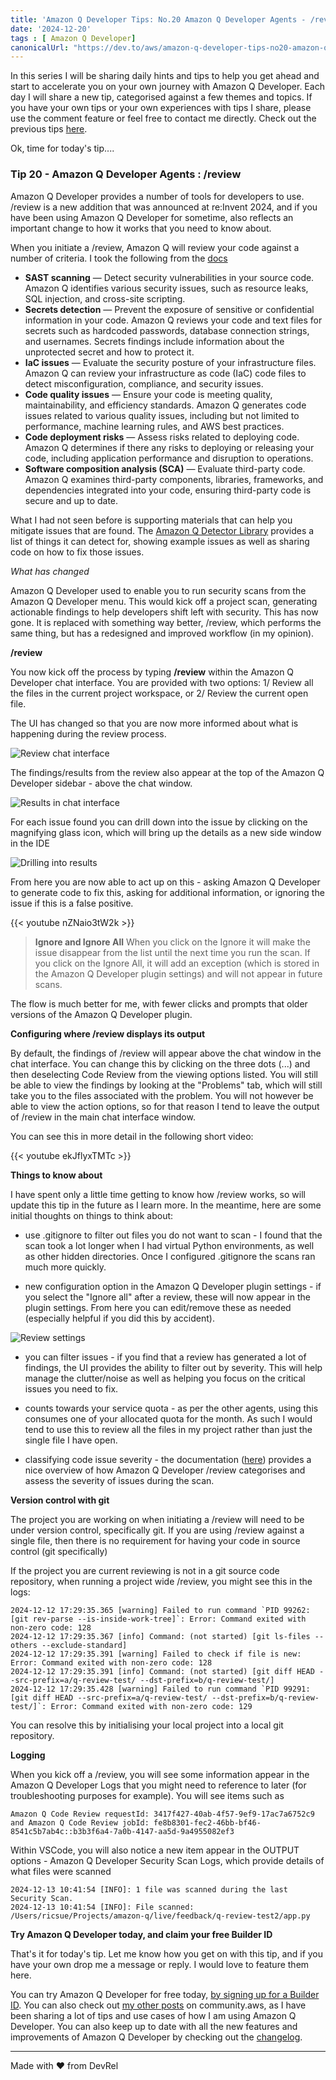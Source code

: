 ```yaml
---
title: 'Amazon Q Developer Tips: No.20 Amazon Q Developer Agents - /review'
date: '2024-12-20'
tags : [ Amazon Q Developer]
canonicalUrl: "https://dev.to/aws/amazon-q-developer-tips-no20-amazon-q-developer-agents-review-2b6l"
---
```


In this series I will be sharing daily hints and tips to help you get ahead and start to accelerate you on your own journey with Amazon Q Developer. Each day I will share a new tip, categorised against a few themes and topics. If you have your own tips or your own experiences with tips I share, please use the comment feature or feel free to contact me directly. Check out the previous tips [here](https://dev.to/aws/amazon-q-developer-tips-no19-amazon-q-developer-agents-doc-4d1k).

Ok, time for today's tip....

### Tip 20 - Amazon Q Developer Agents : /review

Amazon Q Developer provides a number of tools for developers to use. /review is a new addition that was announced at re:Invent 2024, and if you have been using Amazon Q Developer for sometime, also reflects an important change to how it works that you need to know about.

When you initiate a /review, Amazon Q will review your code against a number of criteria. I took the following from the [docs](https://docs.aws.amazon.com/amazonq/latest/qdeveloper-ug/code-reviews.html)

* **SAST scanning** — Detect security vulnerabilities in your source code. Amazon Q identifies various security issues, such as resource leaks, SQL injection, and cross-site scripting.
* **Secrets detection** — Prevent the exposure of sensitive or confidential information in your code. Amazon Q reviews your code and text files for secrets such as hardcoded passwords, database connection strings, and usernames. Secrets findings include information about the unprotected secret and how to protect it.
* **IaC issues** — Evaluate the security posture of your infrastructure files. Amazon Q can review your infrastructure as code (IaC) code files to detect misconfiguration, compliance, and security issues.
* **Code quality issues** — Ensure your code is meeting quality, maintainability, and efficiency standards. Amazon Q generates code issues related to various quality issues, including but not limited to performance, machine learning rules, and AWS best practices.
* **Code deployment risks** — Assess risks related to deploying code. Amazon Q determines if there any risks to deploying or releasing your code, including application performance and disruption to operations.
* **Software composition analysis (SCA)** — Evaluate third-party code. Amazon Q examines third-party components, libraries, frameworks, and dependencies integrated into your code, ensuring third-party code is secure and up to date.

What I had not seen before is supporting materials that can help you mitigate issues that are found. The [Amazon Q Detector Library](https://docs.aws.amazon.com/codeguru/detector-library/) provides a list of things it can detect for, showing example issues as well as sharing code on how to fix those issues.

*What has changed*

Amazon Q Developer used to enable you to run security scans from the Amazon Q Developer menu. This would kick off a project scan, generating actionable findings to help developers shift left with security. This has now gone. It is replaced with something way better, /review, which performs the same thing, but has a redesigned and improved workflow (in my opinion).

**/review**

You now kick off the process by typing **/review** within the Amazon Q Developer chat interface. You are provided with two options: 1/ Review all the files in the current project workspace, or 2/ Review the current open file.

The UI has changed so that you are now more informed about what is happening during the review process. 

![Review chat interface](https://dev-to-uploads.s3.amazonaws.com/uploads/articles/ltu0kldt1z7u0rbda6cs.png)

The findings/results from the review also appear at the top of the Amazon Q Developer sidebar - above the chat window.

![Results in chat interface](https://dev-to-uploads.s3.amazonaws.com/uploads/articles/d7ea2v1x0dlc5t8tym4t.png)

For each issue found you can drill down into the issue by clicking on the magnifying glass icon, which will bring up the details as a new side window in the IDE

![Drilling into results](https://dev-to-uploads.s3.amazonaws.com/uploads/articles/pu0momhzywyrrrqhwz77.jpg)

From here you are now able to act up on this - asking Amazon Q Developer to generate code to fix this, asking for additional information, or ignoring the issue if this is a false positive.

{{< youtube nZNaio3tW2k >}}

> **Ignore and Ignore All** When you click on the Ignore it will make the issue disappear from the list until the next time you run the scan. If you click on the Ignore All, it will add an exception (which is stored in the Amazon Q Developer plugin settings) and will not appear in future scans.
> 


The flow is much better for me, with fewer clicks and prompts that older versions of the Amazon Q Developer plugin.

**Configuring where /review displays its output**

By default, the findings of /review will appear above the chat window in the chat interface. You can change this by clicking on the three dots (...) and then deselecting Code Review from the viewing options listed. You will still be able to view the findings by looking at the "Problems" tab, which will still take you to the files associated with the problem.  You will not however be able to view the action options, so for that reason I tend to leave the output of /review in the main chat interface window. 

You can see this in more detail in the following short video:

{{< youtube ekJflyxTMTc >}}

**Things to know about**

I have spent only a little time getting to know how /review works, so will update this tip in the future as I learn more. In the meantime, here are some initial thoughts on things to think about:

* use .gitignore to filter out files you do not want to scan - I found that the scan took a lot longer when I had virtual Python environments, as well as other hidden directories. Once I configured .gitignore the scans ran much more quickly.

* new configuration option in the Amazon Q Developer plugin settings - if you select the "Ignore all" after a review, these will now appear in the plugin settings. From here you can edit/remove these as needed (especially helpful if you did this by accident).

![Review settings](https://dev-to-uploads.s3.amazonaws.com/uploads/articles/7r91wf11xgyf1yoobf8y.png)

* you can filter issues - if you find that a review has generated a lot of findings, the UI provides the ability to filter out by severity. This will help manage the clutter/noise as well as helping you focus on the critical issues you need to fix.

* counts towards your service quota - as per the other agents, using this consumes one of your allocated quota for the month. As such I would tend to use this to review all the files in my project rather than just the single file I have open.

* classifying code issue severity - the documentation ([here](https://docs.aws.amazon.com/amazonq/latest/qdeveloper-ug/code-issue-severity.html)) provides a nice overview of how Amazon Q Developer /review categorises and assess the severity of issues during the scan.

**Version control with git**

The project you are working on when initiating a /review will need to be under version control, specifically git. If you are using /review against a single file, then there is no requirement for having your code in source control (git specifically)

If the project you are current reviewing is not in a git source code repository, when running a project wide /review, you might see this in the logs:

```
2024-12-12 17:29:35.365 [warning] Failed to run command `PID 99262: [git rev-parse --is-inside-work-tree]`: Error: Command exited with non-zero code: 128
2024-12-12 17:29:35.367 [info] Command: (not started) [git ls-files --others --exclude-standard]
2024-12-12 17:29:35.391 [warning] Failed to check if file is new: Error: Command exited with non-zero code: 128
2024-12-12 17:29:35.391 [info] Command: (not started) [git diff HEAD --src-prefix=a/q-review-test/ --dst-prefix=b/q-review-test/]
2024-12-12 17:29:35.428 [warning] Failed to run command `PID 99291: [git diff HEAD --src-prefix=a/q-review-test/ --dst-prefix=b/q-review-test/]`: Error: Command exited with non-zero code: 129
```

You can resolve this by initialising your local project into a local git repository.


**Logging**

When you kick off a /review, you will see some information appear in the Amazon Q Developer Logs that you might need to reference to later (for troubleshooting purposes for example). You will see items such as 

```
Amazon Q Code Review requestId: 3417f427-40ab-4f57-9ef9-17ac7a6752c9 and Amazon Q Code Review jobId: fe8b8301-fec2-46bb-bf46-8541c5b7ab4c::b3b3f6a4-7a0b-4147-aa5d-9a4955082ef3
```

Within VSCode, you will also notice a new item appear in the OUTPUT options - Amazon Q Developer Security Scan Logs, which provide details of what files were scanned

```
2024-12-13 10:41:54 [INFO]: 1 file was scanned during the last Security Scan.
2024-12-13 10:41:54 [INFO]: File scanned: /Users/ricsue/Projects/amazon-q/live/feedback/q-review-test2/app.py
```


**Try Amazon Q Developer today, and claim your free Builder ID**

That's it for today's tip. Let me know how you get on with this tip, and if you have your own drop me a message or reply. I would love to feature them here.

You can try Amazon Q Developer for free today, [by signing up for a Builder ID](https://community.aws/builderid?trk=34e0ecce-8101-42c4-840a-fe6170420294&sc_channel=el). You can also check out [my other posts](https://community.aws/@ricsueaws) on community.aws, as I have been sharing a lot of tips and use cases of how I am using Amazon Q Developer. You can also keep up to date with all the new features and improvements of Amazon Q Developer by checking out the [changelog](https://aws.amazon.com/developer/generative-ai/amazon-q/change-log/).


---
Made with ♥ from DevRel
